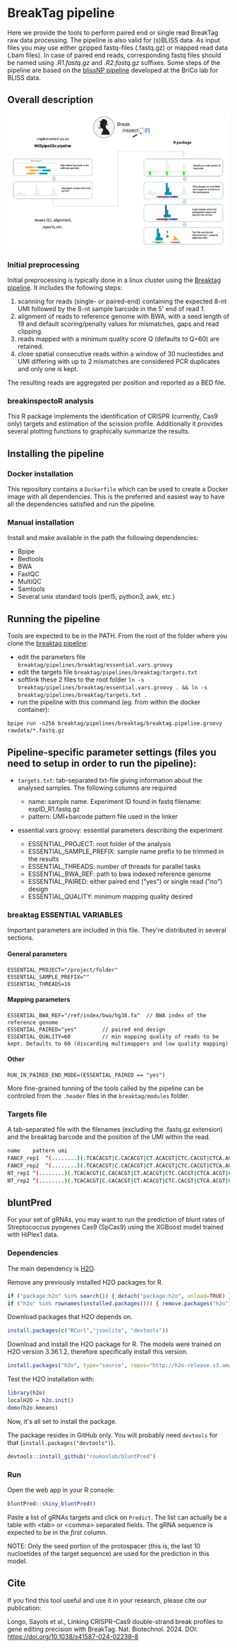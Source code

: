 # BreakTag pipeline
Here we provide the tools to perform paired end or single read BreakTag raw data processing. The pipeline is also valid for (s)BLISS data. As input files you may use either gzipped fastq-files (.fastq.gz) or mapped read data (.bam files). In case of paired end reads, corresponding fastq files should be named using *.R1.fastq.gz* and *.R2.fastq.gz* suffixes. 
Some steps of the pipeline are based on the [blissNP pipeline](https://github.com/BiCroLab/blissNP) developed at the BriCo lab for BLISS data.

## Overall description

![breakinspectoR workflow](assets/breakinspectoR_wf.png)

### Initial preprocessing

Initial preprocessing is typically done in a linux cluster using the [Breaktag pipeline](https://github.com/roukoslab/breaktag). It includes the following steps:

1. scanning for reads (single- or paired-end) containing the expected 8-nt UMI followed by the 8-nt sample barcode in the 5' end of read 1.
2. alignment of reads to reference genome with BWA, with a seed length of 19 and default scoring/penalty values for mismatches, gaps and read clipping.
3. reads mapped with a minimum quality score Q (defaults to Q=60) are retained.
4. close spatial consecutive reads within a window of 30 nucleotides and UMI differing with up to 2 mismatches are considered PCR duplicates and only one is kept.
    
The resulting reads are aggregated per position and reported as a BED file.
    
### breakinspectoR analysis

This R package implements the identification of CRISPR (currently, Cas9 only) targets and estimation of the scission profile. Additionally it provides several plotting functions to graphically summarize the results.

## Installing the pipeline
### Docker installation
This repository contains a `Dockerfile` which can be used to create a Docker image with all dependencies.
This is the preferred and easiest way to have all the dependencies satisfied and run the pipeline.

### Manual installation
Install and make available in the path the following dependencies:
- Bpipe
- Bedtools
- BWA
- FastQC
- MultiQC
- Samtools
- Several unix standard tools (perl5, python3, awk, etc.)

## Running the pipeline
Tools are expected to be in the PATH. From the root of the folder where you clone the [breaktag pipeline](git@github.com:roukoslab/breaktag.git):

- edit the parameters file `breaktag/pipelines/breaktag/essential.vars.groovy`
- edit the targets file `breaktag/pipelines/breaktag/targets.txt`
- softlink these 2 files to the root folder `ln -s breaktag/pipelines/breaktag/essential.vars.groovy . && ln -s breaktag/pipelines/breaktag/targets.txt .`
- run the pipeline with this command (eg. from within the docker container):
```
bpipe run -n256 breaktag/pipelines/breaktag/breaktag.pipeline.groovy rawdata/*.fastq.gz
```

## Pipeline-specific parameter settings (files you need to setup in order to run the pipeline):
- `targets.txt`: tab-separated txt-file giving information about the analysed samples. The following columns are required
  - name: sample name. Experiment ID found in fastq filename: expID_R1.fastq.gz
  - pattern: UMI+barcode pattern file used in the linker

- essential.vars.groovy: essential parameters describing the experiment
  - ESSENTIAL_PROJECT: root folder of the analysis
  - ESSENTIAL_SAMPLE_PREFIX: sample name prefix to be trimmed in the results
  - ESSENTIAL_THREADS: number of threads for parallel tasks
  - ESSENTIAL_BWA_REF: path to bwa indexed reference genome
  - ESSENTIAL_PAIRED: either paired end ("yes") or single read ("no") design
  - ESSENTIAL_QUALITY: minimum mapping quality desired

### breaktag ESSENTIAL VARIABLES

Important parameters are included in this file. They're distributed in several sections.

#### General parameters
```
ESSENTIAL_PROJECT="/project/folder"
ESSENTIAL_SAMPLE_PREFIX="" 
ESSENTIAL_THREADS=16
```

#### Mapping parameters
```
ESSENTIAL_BWA_REF="/ref/index/bwa/hg38.fa"  // BWA index of the reference genome
ESSENTIAL_PAIRED="yes"        // paired end design
ESSENTIAL_QUALITY=60          // min mapping quality of reads to be kept. Defaults to 60 (discarding multimappers and low quality mapping)
```

#### Other
```
RUN_IN_PAIRED_END_MODE=(ESSENTIAL_PAIRED == "yes")
```

More fine-grained tunning of the tools called by the pipeline can be controled from the `.header` files in the `breaktag/modules` folder.

### Targets file

A tab-separated file with the filenames (excluding the .fastq.gz extension) and the breaktag barcode and the position of the UMI within the read.

```sh
name	pattern	umi
FANCF_rep1	^(........)(.TCACACGT|C.CACACGT|CT.ACACGT|CTC.CACGT|CTCA.ACGT|CTCAC.CGT|CTCACA.GT|CTCACAC.T|CTCACACG.)	$1
FANCF_rep2	^(........)(.TCACACGT|C.CACACGT|CT.ACACGT|CTC.CACGT|CTCA.ACGT|CTCAC.CGT|CTCACA.GT|CTCACAC.T|CTCACACG.)	$1
NT_rep1	^(........)(.TCACACGT|C.CACACGT|CT.ACACGT|CTC.CACGT|CTCA.ACGT|CTCAC.CGT|CTCACA.GT|CTCACAC.T|CTCACACG.)	$1
NT_rep2	^(........)(.TCACACGT|C.CACACGT|CT.ACACGT|CTC.CACGT|CTCA.ACGT|CTCAC.CGT|CTCACA.GT|CTCACAC.T|CTCACACG.)	$1
```

## bluntPred

For your set of gRNAs, you may want to run the prediction of blunt rates of Streptococcus pyogenes Cas9 (SpCas9) using the XGBoost model trained with HiPlex1 data.

### Dependencies

The main dependency is [H2O](https://h2o.ai/).

Remove any previously installed H2O packages for R.

```R
if ("package:h2o" %in% search()) { detach("package:h2o", unload=TRUE) }
if ("h2o" %in% rownames(installed.packages())) { remove.packages("h2o") }
```

Download packages that H2O depends on.

```R
install.packages(c("RCurl","jsonlite", "devtools"))
```

Download and install the H2O package for R. The models were trained on H2O version 3.36.1.2, therefore specifically install this version.

```R
install.packages("h2o", type="source", repos="http://h2o-release.s3.amazonaws.com/h2o/rel-zumbo/2/R")
```

Test the H2O installation with:

```R
library(h2o)
localH2O = h2o.init()
demo(h2o.kmeans)
```

Now, it's all set to install the package.

The package resides in GitHub only. You will probably need `devtools` for that (`install.packages("devtools")`).

```R
devtools::install_github("roukoslab/bluntPred")
```

### Run

Open the web app in your R console:

```R
bluntPred::shiny_bluntPred()
```

Paste a list of gRNAs targets and click on `Predict`.
The list can actually be a table with \<tab\> or \<comma\> separated fields.
The gRNA sequence is expected to be in the *first* column.

NOTE: Only the seed portion of the protospacer (this is, the last 10 nucloetides of the target sequence) are used for the prediction in this model.

## Cite

If you find this tool useful and use it in your research, please cite our publication:

Longo, Sayols et al., Linking CRISPR–Cas9 double-strand break profiles to gene editing precision with BreakTag. Nat. Biotechnol. 2024. DOI: https://doi.org/10.1038/s41587-024-02238-8
